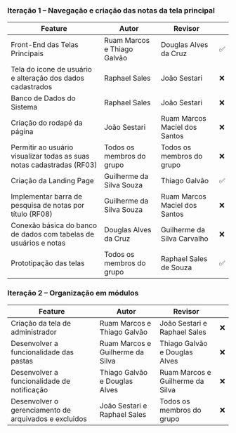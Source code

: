 ### Iteração 1 – Navegação e criação das notas da tela principal

| Feature                                                                                          | Autor                          | Revisor                        |   |
|--------------------------------------------------------------------------------------------------|--------------------------------|--------------------------------|---|
| Front-End das Telas Principais                                                                   | Ruam Marcos e Thiago Galvão    | Douglas Alves da Cruz          |✅|
| Tela do icone de usuário e alteração dos dados cadastrados                                       | Raphael Sales                  | João Sestari                   |❌|
| Banco de Dados do Sistema                                                                        | Raphael Sales                  | João Sestari                   |❌|
| Criação do rodapé da página                                                                      | João Sestari                   | Ruam Marcos Maciel dos Santos  |❌|
| Permitir ao usuário visualizar todas as suas notas cadastradas (RF03)                            | Todos os membros do grupo      | Todos os membros do grupo      |❌|
| Criação da Landing Page                                                                          | Guilherme da Silva Souza       | Thiago Galvão                  |✅|
| Implementar barra de pesquisa de notas por título (RF08)                                         | Guilherme da Silva Souza       | Ruam Marcos Maciel dos Santos  |❌|
| Conexão básica do banco de dados com tabelas de usuários e notas                                 | Douglas Alves da Cruz          | Guilherme da Silva Carvalho    |❌|
| Prototipação das telas                                                                           | Todos os membros do grupo      | Raphael Sales de Souza         |✅|

### Iteração 2 – Organização em módulos

| Feature                                                                                          | Autor                            | Revisor                          |   |
|--------------------------------------------------------------------------------------------------|----------------------------------|----------------------------------|---|
| Criação da tela de administrador                                                                 | Ruam Marcos e Thiago Galvão      | João Sestari e Raphael Sales     |❌|
| Desenvolver a funcionalidade das pastas                                                          | Ruam Marcos e Guilherme da Silva | Thiago Galvão e Douglas Alves    |❌|
| Desenvolver a funcionalidade de notificação                                                      | Thiago Galvão e Douglas Alves    | Ruam Marcos e Guilherme da Silva |❌|
| Desenvolver o gerenciamento de arquivados e excluidos                                            | João Sestari e Raphael Sales     | Todos os membros do grupo        |❌|

